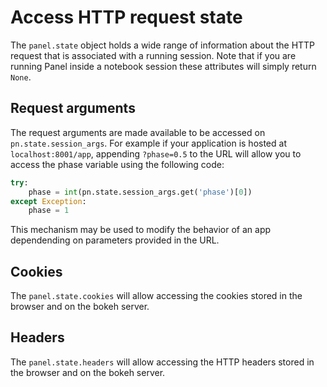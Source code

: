 # Access HTTP request state

The `panel.state` object holds a wide range of information about the HTTP request that is associated with a running session. Note that if you are running Panel inside a notebook session these attributes will simply return `None`.

## Request arguments

The request arguments are made available to be accessed on ``pn.state.session_args``. For example if your application is hosted at ``localhost:8001/app``, appending ``?phase=0.5`` to the URL will allow you to access the phase variable using the following code:

```python
try:
    phase = int(pn.state.session_args.get('phase')[0])
except Exception:
    phase = 1
```

This mechanism may be used to modify the behavior of an app dependending on parameters provided in the URL.

## Cookies

The `panel.state.cookies` will allow accessing the cookies stored in the browser and on the bokeh server.

## Headers

The `panel.state.headers` will allow accessing the HTTP headers stored in the browser and on the bokeh server.
